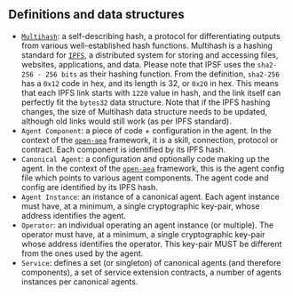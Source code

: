 ## Definitions and data structures
- [`Multihash`](https://multiformats.io/multihash/): a self-describing hash, a protocol for differentiating outputs
from various well-established hash functions. Multihash is a hashing standard for [`IPFS`](https://docs.ipfs.io/concepts/what-is-ipfs/),
a distributed system for storing and accessing files, websites, applications, and data. Please note that IPSF uses the
`sha2-256 - 256 bits` as their hashing function. From the definition, `sha2-256` has a `0x12` code in hex, and its
length is 32, or `0x20` in hex. This means that each IPFS link starts with `1220` value in hash, and the link itself
can perfectly fit the `bytes32` data structure. Note that if the IPFS hashing changes, the size of Multihash data
structure needs to be updated, although old links would still work (as per IPFS standard).
- `Agent Component`: a piece of code + configuration in the agent. In the context of the [`open-aea`](https://github.com/valory-xyz/open-aea)
framework, it is a skill, connection, protocol or contract. Each component is identified by its IPFS hash.
- `Canonical Agent`: a configuration and optionally code making up the agent. In the context of the [`open-aea`](https://github.com/valory-xyz/open-aea)
framework, this is the agent config file which points to various agent components. The agent code and config are
identified by its IPFS hash.
- `Agent Instance`: an instance of a canonical agent. Each agent instance must have, at a minimum, a single
cryptographic key-pair, whose address identifies the agent.
- `Operator`: an individual operating an agent instance (or multiple). The operator must have, at a minimum, a single 
cryptographic key-pair whose address identifies the operator. This key-pair MUST be different from the ones used
by the agent.
- `Service`: defines a set (or singleton) of canonical agents (and therefore components), a set of service extension
contracts, a number of agents instances per canonical agents.
